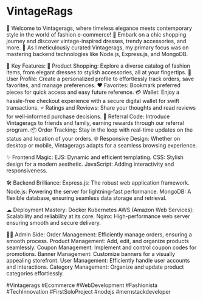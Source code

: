 <h1>VintageRags</h1>
👗 Welcome to Vintagerags, where timeless elegance meets contemporary style in the world of fashion e-commerce! 💃 Embark on a chic shopping journey and discover vintage-inspired dresses, trendy accessories, and more. 👠 As I meticulously curated Vintagerags, my primary focus was on mastering backend technologies like Node.js, Express.js, and MongoDB.

🌟 Key Features:
🛒 Product Shopping: Explore a diverse catalog of fashion items, from elegant dresses to stylish accessories, all at your fingertips.
👤 User Profile: Create a personalized profile to effortlessly track orders, save favorites, and manage preferences.
❤ Favorites: Bookmark preferred pieces for quick access and easy future reference.
💳 Wallet: Enjoy a hassle-free checkout experience with a secure digital wallet for swift transactions.
⭐ Ratings and Reviews: Share your thoughts and read reviews for well-informed purchase decisions.
🔄 Referral Code: Introduce Vintagerags to friends and family, earning rewards through our referral program.
📦 Order Tracking: Stay in the loop with real-time updates on the status and location of your orders.
🌐 Responsive Design: Whether on desktop or mobile, Vintagerags adapts for a seamless browsing experience.

✨ Frontend Magic:
EJS: Dynamic and efficient templating.
CSS: Stylish design for a modern aesthetic.
JavaScript: Adding interactivity and responsiveness.

🛠 Backend Brilliance:
Express.js: The robust web application framework.
Node.js: Powering the server for lightning-fast performance.
MongoDB: A flexible database, ensuring seamless data storage and retrieval.

☁ Deployment Mastery:
Docker
Kubernetes
AWS (Amazon Web Services): Scalability and reliability at its core.
Nginx: High-performance web server ensuring smooth and secure delivery.

👩‍💼 Admin Side:
Order Management: Efficiently manage orders, ensuring a smooth process.
Product Management: Add, edit, and organize products seamlessly.
Coupon Management: Implement and control coupon codes for promotions.
Banner Management: Customize banners for a visually appealing storefront.
User Management: Efficiently handle user accounts and interactions.
Category Management: Organize and update product categories effortlessly.

#Vintagerags #Ecommerce #WebDevelopment #Fashionista #TechInnovation #FirstSoloProject #nodejs #mernstackdeveloper
